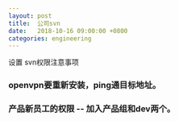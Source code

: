 ```yaml
---
layout: post
title:  公司svn
date:   2018-10-16 09:00:00 +0800
categories: engineering
---
```

设置 svn权限注意事项
### openvpn要重新安装，ping通目标地址。

### 产品新员工的权限 -- 加入产品组和dev两个。
